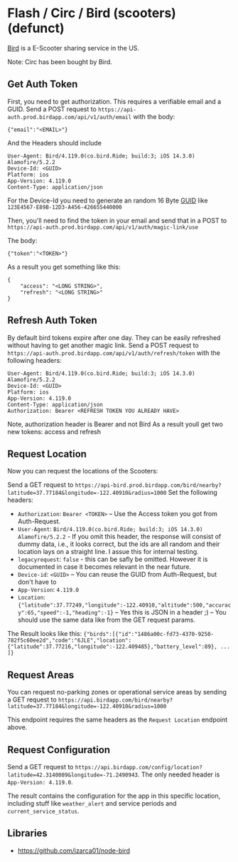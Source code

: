 # Flash / Circ / Bird (scooters) (defunct)
[Bird](https://www.bird.co/) is a E-Scooter sharing service in the US.

Note: Circ has been bought by Bird.

## Get Auth Token

First, you need to get authorization. This requires a verifiable email and a GUID. Send a POST request to `https://api-auth.prod.birdapp.com/api/v1/auth/email` with the body:
```
{"email":"<EMAIL>"}
```
And the Headers should include
```
User-Agent: Bird/4.119.0(co.bird.Ride; build:3; iOS 14.3.0) Alamofire/5.2.2
Device-Id: <GUID>
Platform: ios
App-Version: 4.119.0
Content-Type: application/json
```

For the Device-Id you need to generate an random 16 Byte [GUID](https://en.wikipedia.org/wiki/Universally_unique_identifier) like `123E4567-E89B-12D3-A456-426655440000`


Then, you'll need to find the token in your email and send that in a POST to `https://api-auth.prod.birdapp.com/api/v1/auth/magic-link/use`

The body:
```
{"token":"<TOKEN>"}
```

As a result you get something like this:
```
{
    "access": "<LONG STRING>",
    "refresh": "<LONG STRING>"
}
```
## Refresh Auth Token

By default bird tokens expire after one day. They can be easily refreshed without having to get another magic link. Send a POST request to `https://api-auth.prod.birdapp.com/api/v1/auth/refresh/token` with the following headers:
```
User-Agent: Bird/4.119.0(co.bird.Ride; build:3; iOS 14.3.0) Alamofire/5.2.2
Device-Id: <GUID>
Platform: ios
App-Version: 4.119.0
Content-Type: application/json
Authorization: Bearer <REFRESH TOKEN YOU ALREADY HAVE>
```
Note, authorization header is Bearer and not Bird
As a result youll get two new tokens: access and refresh

## Request Location

Now you can request the locations of the Scooters:

Send a GET request to `https://api-bird.prod.birdapp.com/bird/nearby?latitude=37.77184&longitude=-122.40910&radius=1000`
Set the following headers:

 * `Authorization`: `Bearer <TOKEN>` – Use the Access token you got from Auth-Request.
 * `User-Agent`: `Bird/4.119.0(co.bird.Ride; build:3; iOS 14.3.0) Alamofire/5.2.2` - If you omit this header, the response will consist of dummy data, i.e., it looks correct, but the ids are all random and their location lays on a straight line. I assue this for internal testing.
 * `legacyrequest`: `false` - this can be safly be omitted. However it is documented in case it becomes relevant in the near future.
 * `Device-id`: `<GUID>` – You can reuse the GUID from Auth-Request, but don't have to
 * `App-Version`: `4.119.0`
 * `Location`: `{"latitude":37.77249,"longitude":-122.40910,"altitude":500,"accuracy":65,"speed":-1,"heading":-1}` – Yes this is JSON in a header ;) – You should use the same data like from the GET request params.

 The Result looks like this: `{"birds":[{"id":"1486a00c-fd73-4370-9250-782f5c60ee2d","code":"6JLE","location":{"latitude":37.77216,"longitude":-122.409485},"battery_level":89}, ... ]}`

## Request Areas

You can request no-parking zones or operational service areas by sending a GET request to `https://api.birdapp.com/bird/nearby?latitude=37.77184&longitude=-122.40910&radius=1000`

This endpoint requires the same headers as the `Request Location` endpoint above.

## Request Configuration

Send a GET request to `https://api.birdapp.com/config/location?latitude=42.3140089&longitude=-71.2490943`.
The only needed header is `App-Version: 4.119.0`.

The result contains the configuration for the app in this specific location, including stuff like `weather_alert` and service periods and `current_service_status`.

## Libraries

 * https://github.com/jzarca01/node-bird
